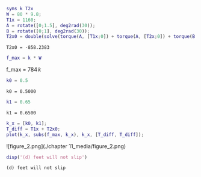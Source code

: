 ``` matlab
syms k T2x
W = 80 * 9.8;
T1x = 1160;
A = rotate([0;1.5], deg2rad(30));
B = rotate([0;1], deg2rad(30));
T2x0 = double(solve(torque(A, [T1x;0]) + torque(A, [T2x;0]) + torque(B, [0;-W])))
```

``` matlabTextOutput
T2x0 = -858.2383
```

``` matlab
f_max = k * W
```

f\_max =
$`\displaystyle 784\,k`$

``` matlab
k0 = 0.5
```

``` matlabTextOutput
k0 = 0.5000
```

``` matlab
k1 = 0.65
```

``` matlabTextOutput
k1 = 0.6500
```

``` matlab
k_x = [k0, k1];
T_diff = T1x + T2x0;
plot(k_x, subs(f_max, k_x), k_x, [T_diff, T_diff]);
```

\!\[figure\_2.png\](./chapter 11\_media/figure\_2.png)

``` matlab
disp('(d) feet will not slip')
```

``` matlabTextOutput
(d) feet will not slip
```
